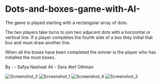 ﻿# Dots-and-boxes-game-with-AI-

 The game is played starting with a rectangular array of dots.

The two players take turns to join two adjacent dots with a horizontal or vertical line. If a player completes the fourth side of a box they initial that box and must draw another line.

When all the boxes have been completed the winner is the player who has initialled the most boxes.

By :
     - Safya Nashaat Ali
     - Sara Atef Othman


![Screenshot_3](https://github.com/saratef/Dots-and-boxes-game-with-AI-/assets/167128704/4a97be80-1c29-4cd2-9231-8ff3730f8054)
![Screenshot_1](https://github.com/saratef/Dots-and-boxes-game-with-AI-/assets/167128704/4b974a0c-e616-4422-bb32-6354237c2f2a)
![Screenshot_4](https://github.com/saratef/Dots-and-boxes-game-with-AI-/assets/167128704/b75ab20f-b19d-4e0b-838c-97a44b6be39a)
![Screenshot_2](https://github.com/saratef/Dots-and-boxes-game-with-AI-/assets/167128704/6961aa19-4fc3-4482-8e81-ca6864cb8fd8)

